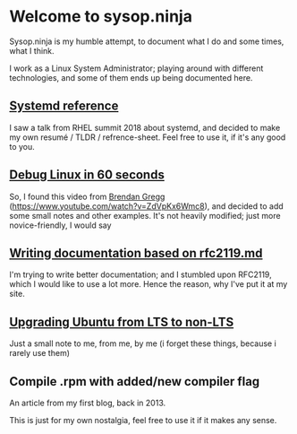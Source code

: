 # Welcome to sysop.ninja


Sysop.ninja is my humble attempt, to document what I do and some times, what I think. 

I work as a Linux System Administrator; playing around with different technologies, and some of them ends up being documented here. 


## [Systemd reference](systemd.md)

I saw a talk from RHEL summit 2018 about systemd, and decided to make my own resumé / TLDR / refrence-sheet. 
Feel free to use it, if it's any good to you.

## [Debug Linux in 60 seconds](60s_debug.md)

So, I found this video from [Brendan Gregg](http://www.brendangregg.com/) (https://www.youtube.com/watch?v=ZdVpKx6Wmc8), and decided to add some small notes and other examples. It's not heavily modified; just more novice-friendly, I would say 

## [Writing documentation based on rfc2119.md](rfc2119.md)

I'm trying to write better documentation; and I stumbled upon RFC2119, which I would like to use a lot more. 
Hence the reason, why I've put it at my site.

## [Upgrading Ubuntu from LTS to non-LTS](ubuntu_lts_upgrade.md) 

Just a small note to me, from me, by me (i forget these things, because i rarely use them)

## Compile .rpm with added/new compiler flag

An article from my first blog, back in 2013. 

This is just for my own nostalgia, feel free to use it if it makes any sense. 

